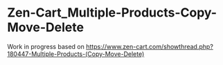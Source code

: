 # Zen-Cart_Multiple-Products-Copy-Move-Delete

Work in progress based on
https://www.zen-cart.com/showthread.php?180447-Multiple-Products-(Copy-Move-Delete)
